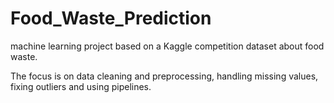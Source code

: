 # Food_Waste_Prediction
machine learning project based on a Kaggle competition dataset about food waste.

The focus is on data cleaning and preprocessing, handling missing values, fixing outliers
and using pipelines.
